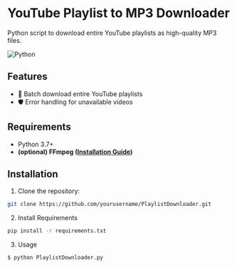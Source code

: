 # YouTube Playlist to MP3 Downloader

Python script to download entire YouTube playlists as high-quality MP3 files.

![Python](https://img.shields.io/badge/Python-3.7%2B-blue)

## Features

- 🎵 Batch download entire YouTube playlists
- 🛡️ Error handling for unavailable videos

## Requirements

- Python 3.7+
- __(optional) FFmpeg ([Installation Guide](https://ffmpeg.org/download.html))__

## Installation

1. Clone the repository:
```bash
git clone https://github.com/yourusername/PlaylistDownloader.git
```
2. Install Requirements
```bash
pip install -r requirements.txt
```  
3. Usage
```bash
$ python PlaylistDownloader.py
```
